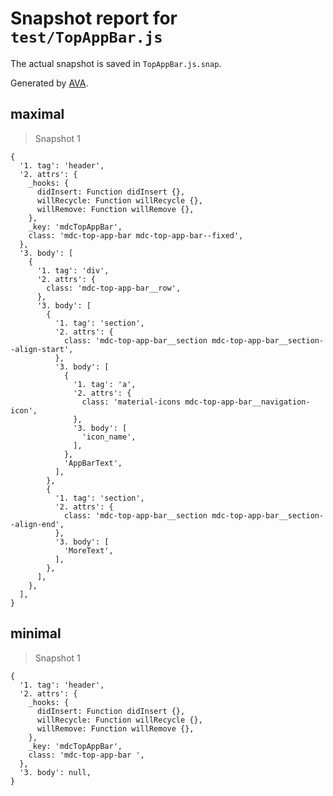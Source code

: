 # Snapshot report for `test/TopAppBar.js`

The actual snapshot is saved in `TopAppBar.js.snap`.

Generated by [AVA](https://ava.li).

## maximal

> Snapshot 1

    {
      '1. tag': 'header',
      '2. attrs': {
        _hooks: {
          didInsert: Function didInsert {},
          willRecycle: Function willRecycle {},
          willRemove: Function willRemove {},
        },
        _key: 'mdcTopAppBar',
        class: 'mdc-top-app-bar mdc-top-app-bar--fixed',
      },
      '3. body': [
        {
          '1. tag': 'div',
          '2. attrs': {
            class: 'mdc-top-app-bar__row',
          },
          '3. body': [
            {
              '1. tag': 'section',
              '2. attrs': {
                class: 'mdc-top-app-bar__section mdc-top-app-bar__section--align-start',
              },
              '3. body': [
                {
                  '1. tag': 'a',
                  '2. attrs': {
                    class: 'material-icons mdc-top-app-bar__navigation-icon',
                  },
                  '3. body': [
                    'icon_name',
                  ],
                },
                'AppBarText',
              ],
            },
            {
              '1. tag': 'section',
              '2. attrs': {
                class: 'mdc-top-app-bar__section mdc-top-app-bar__section--align-end',
              },
              '3. body': [
                'MoreText',
              ],
            },
          ],
        },
      ],
    }

## minimal

> Snapshot 1

    {
      '1. tag': 'header',
      '2. attrs': {
        _hooks: {
          didInsert: Function didInsert {},
          willRecycle: Function willRecycle {},
          willRemove: Function willRemove {},
        },
        _key: 'mdcTopAppBar',
        class: 'mdc-top-app-bar ',
      },
      '3. body': null,
    }
